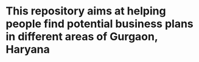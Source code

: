 # This repository aims at helping people find potential business plans in different areas of Gurgaon, Haryana
